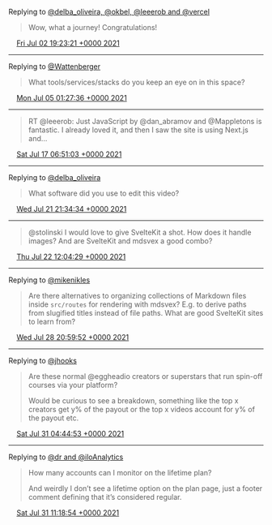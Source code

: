 Replying to [@delba_oliveira, @okbel, @leeerob and @vercel](https://twitter.com/delba_oliveira/status/1411002391554674689)

> Wow, what a journey! Congratulations!

<img src="media/tweet.ico" width="12" /> [Fri Jul 02 19:23:21 +0000 2021](https://twitter.com/maiertech/status/1411042832496926725)

----

Replying to [@Wattenberger](https://twitter.com/Wattenberger/status/1411413128085114883)

> What tools/services/stacks do you keep an eye on in this space?

<img src="media/tweet.ico" width="12" /> [Mon Jul 05 01:27:36 +0000 2021](https://twitter.com/maiertech/status/1411859274763022337)

----

> RT @leeerob: Just JavaScript by @dan_abramov and @Mappletons is fantastic. I already loved it, and then I saw the site is using Next.js and…

<img src="media/tweet.ico" width="12" /> [Sat Jul 17 06:51:03 +0000 2021](https://twitter.com/maiertech/status/1416289327978536962)

----

Replying to [@delba_oliveira](https://twitter.com/delba_oliveira/status/1417516952126427138)

> What software did you use to edit this video?

<img src="media/tweet.ico" width="12" /> [Wed Jul 21 21:34:34 +0000 2021](https://twitter.com/maiertech/status/1417961221257580551)

----

> @stolinski I would love to give SvelteKit a shot. How does it handle images? And are SvelteKit and mdsvex a good combo?

<img src="media/tweet.ico" width="12" /> [Thu Jul 22 12:04:29 +0000 2021](https://twitter.com/maiertech/status/1418180144833966083)

----

Replying to [@mikenikles](https://twitter.com/mikenikles/status/1420479817502371845)

> Are there alternatives to organizing collections of Markdown files inside `src/routes` for rendering with mdsvex? E.g. to derive paths from slugified titles instead of file paths. What are good SvelteKit sites to learn from?

<img src="media/tweet.ico" width="12" /> [Wed Jul 28 20:59:52 +0000 2021](https://twitter.com/maiertech/status/1420489205239664648)

----

Replying to [@jhooks](https://twitter.com/jhooks/status/1421215273659506688)

> Are these normal @eggheadio creators or superstars that run spin-off courses via your platform?
> 
> Would be curious to see a breakdown, something like the top x creators get y% of the payout or the top x videos account for y% of the payout etc.

<img src="media/tweet.ico" width="12" /> [Sat Jul 31 04:44:53 +0000 2021](https://twitter.com/maiertech/status/1421331006859186177)

----

Replying to [@dr and @iloAnalytics](https://twitter.com/dr/status/1421389952269565952)

> How many accounts can I monitor on the lifetime plan?
> 
> And weirdly I don’t see a lifetime option on the plan page, just a footer comment defining that it’s considered regular.

<img src="media/tweet.ico" width="12" /> [Sat Jul 31 11:18:54 +0000 2021](https://twitter.com/maiertech/status/1421430164060315652)
